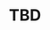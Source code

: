 ﻿---
  name: 20d2t1s3
  title: TBD
  content:
  category: Cloud
  format: Quicky
  speakers: TBD
  room: Auditorium
  time_start: '12:15'
  time_end: '12:30'
---
